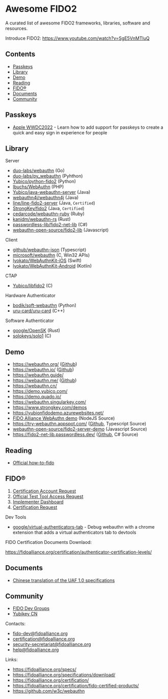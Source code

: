 # Awesome FIDO2
A curated list of awesome FIDO2 frameworks, libraries, software and resources.

Introduce FIDO2: https://www.youtube.com/watch?v=SgE5VnMTluQ

## Contents

* [Passkeys](#passkeys)
* [Library](#library)
* [Demo](#demo)
* [Reading](#reading)
* [FIDO®](#fido)
* [Documents](#documents)
* [Community](#community)

## Passkeys

* [Apple WWDC2022](https://developer.apple.com/videos/play/wwdc2022/10092/) - Learn how to add support for passkeys to create a quick and easy sign in experience for people

## Library

Server

* [duo-labs/webauthn](https://github.com/duo-labs/webauthn) (Go)
* [duo-labs/py_webauthn](https://github.com/duo-labs/py_webauthn) (Pyhthon)
* [Yubico/python-fido2](https://github.com/Yubico/python-fido2) (Python)
* [lbuchs/WebAuthn](https://github.com/lbuchs/WebAuthn) (PHP)
* [Yubico/java-webauthn-server](https://github.com/Yubico/java-webauthn-server) (Java)
* [webauthn4j/webauthn4j](https://github.com/webauthn4j/webauthn4j) (Java)
* [line/line-fido2-server](https://github.com/line/line-fido2-server) (Java, `Certified`)
* [StrongKey/fido2](https://github.com/StrongKey/fido2) (Java, `Certified`)
* [cedarcode/webauthn-ruby](https://github.com/cedarcode/webauthn-ruby) (Ruby)
* [kanidm/webauthn-rs](https://github.com/kanidm/webauthn-rs) (Rust)
* [passwordless-lib/fido2-net-lib](https://github.com/passwordless-lib/fido2-net-lib) (C#)
* [webauthn-open-source/fido2-lib](https://github.com/webauthn-open-source/fido2-lib) (Javascript)

Client

* [github/webauthn-json](https://github.com/github/webauthn-json) (Typescript)
* [microsoft/webauthn](https://github.com/microsoft/webauthn) (C, Win32 APIs)
* [lyokato/WebAuthnKit-iOS](https://github.com/lyokato/WebAuthnKit-iOS) (Swift)
* [lyokato/WebAuthnKit-Android](https://github.com/lyokato/WebAuthnKit-Android) (Kotlin)

CTAP

* [Yubico/libfido2](https://github.com/Yubico/libfido2) (C)

Hardware Authenticator

* [bodik/soft-webauthn](https://github.com/bodik/soft-webauthn) (Python)
* [uru-card/uru-card](https://github.com/uru-card/uru-card) (C++)

Software Authenticator

* [google/OpenSK](https://github.com/google/OpenSK) (Rust)
* [solokeys/solo1](https://github.com/solokeys/solo1) (C)

## Demo

* https://webauthn.org/ ([Github](https://github.com/apowers313/fido2-server-demo/))
* https://webauthn.io/ ([Github](https://github.com/duo-labs/webauthn))
* https://webauthn.guide/
* https://webauthn.me/ ([Github](https://github.com/auth0/webauthn.me))
* https://webauthn.cn/
* https://demo.yubico.com/
* https://demo.quado.io/
* https://webauthn.singularkey.com/
* https://www.strongkey.com/demos
* https://yubionfidodemo.azurewebsites.net/
* [FIDO Alliance WebAuthn demo](https://github.com/fido-alliance/webauthn-demo) (NodeJS Source)
* https://try-webauthn.appspot.com/ ([Github](https://github.com/google/webauthndemo), Typescript Source)
* [webauthn-open-source/fido2-server-demo](https://github.com/webauthn-open-source/fido2-server-demo) (Javascript Source)
* https://fido2-net-lib.passwordless.dev/ ([Github](https://github.com/passwordless-lib/fido2-net-lib), C# Source)

## Reading

* [Official how-to-fido](https://fido-alliance.github.io/how-to-fido/HowToFIDO.html)

## FIDO®

1. [Certification Account Request](https://fidoalliance.org/certification/functional-certification/certification-account-request/)
2. [Official Test Tool Access Request](https://fidoalliance.org/test-tool-access-request/)
3. [Implementer Dashboard](https://fidoalliance.org/certification/functional-certification/implementer-dashboard)
4. [Certification Request](https://fidoalliance.org/certification-request/)



Dev Tools

* [google/virtual-authenticators-tab](https://github.com/google/virtual-authenticators-tab) - Debug webauthn with a chrome extension that adds a virtual authenticators tab to devtools

FIDO Certification Documents Downlaod:

https://fidoalliance.org/certification/authenticator-certification-levels/

## Documents

* [Chinese translation of the UAF 1.0 specifications](https://fidoalliance.org/specs/fido-uaf-v1.0-ps-20141208-cn.zip)

## Community

* [FIDO Dev Groups](https://groups.google.com/a/fidoalliance.org/d/forum/fido-dev)
* [Yubikey CN](https://yubikey.cn)

Contacts:

* [fido-dev@fidoalliance.org](https://groups.google.com/a/fidoalliance.org/forum/#!forum/fido-dev)
* [certification@fidoalliance.org](mailto:certification@fidoalliance.org)
* [security-secretariat@fidoalliance.org](mailto:security-secretariat@fidoalliance.org)
* [help@fidoalliance.org](mailto:help@fidoalliance.org)

Links:

* https://fidoalliance.org/specs/
* https://fidoalliance.org/specifications/download/
* https://fidoalliance.org/certification/
* https://fidoalliance.org/certification/fido-certified-products/
* https://github.com/w3c/webauthn


